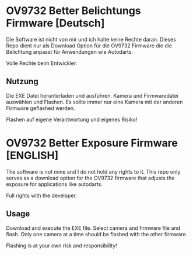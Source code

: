 # OV9732 Better Belichtungs Firmware [Deutsch]

Die Software ist nicht von mir und ich halte keine Rechte daran. Dieses Repo dient nur als Download Option für die OV9732 Firmware die die Belichtung anpasst für Anwendungen wie Autodarts. 

Volle Rechte beim Entwickler.

## Nutzung

Die EXE Datei herunterladen und ausführen. Kamera und Firmwaredatei auswählen und Flashen. Es sollte immer nur eine Kamera mit der anderen Firmware geflashed werden. 

Flashen auf eigene Verantwortung und eigenes Risiko!


# OV9732 Better Exposure Firmware [ENGLISH]

The software is not mine and I do not hold any rights to it. This repo only serves as a download option for the OV9732 firmware that adjusts the exposure for applications like autodarts. 

Full rights with the developer.

## Usage

Download and execute the EXE file. Select camera and firmware file and flash. Only one camera at a time should be flashed with the other firmware. 

Flashing is at your own risk and responsibility!

